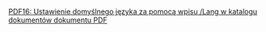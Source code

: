[PDF16: Ustawienie domyślnego języka za pomocą wpisu /Lang w katalogu dokumentów dokumentu PDF](https://www.w3.org/WAI/WCAG22/Techniques/pdf/PDF16)